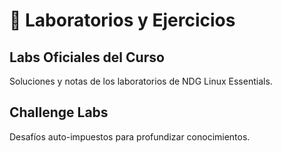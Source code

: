 # 🧪 Laboratorios y Ejercicios

## Labs Oficiales del Curso

Soluciones y notas de los laboratorios de NDG Linux Essentials.

## Challenge Labs

Desafíos auto-impuestos para profundizar conocimientos.

